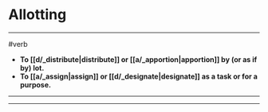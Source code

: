 # Allotting
---
#verb
- **To [[d/_distribute|distribute]] or [[a/_apportion|apportion]] by (or as if by) lot.**
- **To [[a/_assign|assign]] or [[d/_designate|designate]] as a task or for a purpose.**
---
---
